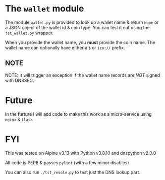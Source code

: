 # The `wallet` module

The module `wallet.py` is provided to look up a wallet name & return `None` or a JSON object of the wallet id & coin type. 
You can test it out using the `tst_wallet.py` wrapper.

When you provide the wallet name, you **must** provide the coin name. The wallet name can optionally have either a `$` or `ico://` prefix.


## NOTE

NOTE: It will trigger an exception if the wallet name records are *NOT* signed with DNSSEC.



# Future

In the furture I will add code to make this work as a micro-service using `nginx` & `flask`



# FYI

This was tested on Alpine v3.13 with Python v3.8.10 and dnspython v2.0.0

All code is PEP8 & passes `pylint` (with a few minor disables)

You can also run `./tst_resolv.py` to test just the DNS lookup part.
